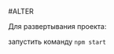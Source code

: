 #ALTER

Для развертывания проекта:
<!-- запустить команду `npm install` -->
запустить команду `npm start`
